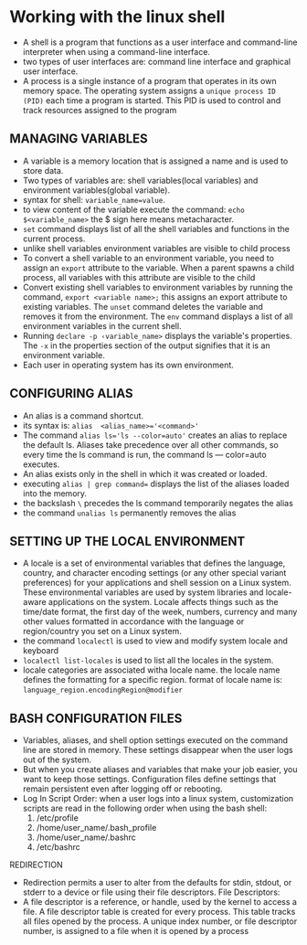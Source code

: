 # Working with the linux shell

- A shell is a program that functions as a user interface and command-line interpreter when using a command-line interface.
- two types of user interfaces are: command line interface and graphical user interface.
- A process is a single instance of a program that operates in its own memory space. The operating system assigns a `unique process ID (PID)` each time a program is started. This PID is used to control and track resources assigned to the program

## MANAGING VARIABLES

- A variable is a memory location that is assigned a name and is used to store data.
- Two types of variables are: shell variables(local variables) and environment variables(global variable).
- syntax for shell: `variable_name=value`.
- to view content of the variable execute the command: `echo $<variable_name>`  the $ sign here means metacharacter.
- `set` command displays list of all the shell variables and functions in the current process.
- unlike shell variables environment variables are visible to child process
- To convert a shell variable to an environment variable, you need to assign an `export` attribute to the variable. When a parent spawns a child process, all variables with this attribute are visible to the child
- Convert existing shell variables to environment variables by running the command, `export <variable name>;` this assigns an export attribute to existing variables.
The `unset` command deletes the variable and removes it from the environment. The `env` command displays a list of all environment variables in the current shell.
- Running `declare -p ‹variable_name>` displays the variable's properties. The `-x` in the properties section of the output signifies that it is an environment variable.
- Each user in operating system has its own environment.

## CONFIGURING ALIAS

- An alias is a command shortcut.
- its syntax is: `alias  <alias_name>='<command>'`
- The command `alias ls='ls --color=auto'` creates an alias to replace the default ls. Aliases take precedence over all other commands, so every time the ls command is run, the command ls  — color=auto executes.
- An alias exists only in the shell in which it was created or loaded.
- executing `alias | grep command=` displays the list of the aliases loaded into the memory.
- the backslash `\` precedes the ls command temporarily negates the alias
- the command `unalias ls` permanently removes the alias

## SETTING UP THE LOCAL ENVIRONMENT

- A locale is a set of environmental variables that defines the language, country, and character encoding settings (or any other special variant preferences) for your applications and shell session on a Linux system. These environmental variables are used by system libraries and locale-aware applications on the system.
Locale affects things such as the time/date format, the first day of the week, numbers, currency and many other values formatted in accordance with the language or region/country you set on a Linux system.
- the command `localectl` is used to view and modify system locale and keyboard
- `localectl list-locales` is used to list all the locales in the system.
- locale categories are associated witha locale name. the locale name defines the formatting for a specific region. format of locale name is:  `language_region.encodingRegion@modifier`

## BASH CONFIGURATION FILES

- Variables, aliases, and shell option settings executed on the command line are stored in memory. These settings disappear when the user logs out of the system.
- But when you create aliases and variables that make your job easier, you want to keep those settings. Configuration files define settings that remain persistent even after logging off or rebooting.
- Log In Script Order: when a user logs into a linux system, customization scripts are read in the following order when using the bash shell:
  1. /etc/profile
  2. /home/user_name/.bash_profile
  3. /home/user_name/.bashrc
  4. /etc/bashrc

REDIRECTION

- Redirection permits a user to alter from the defaults for stdin, stdout, or stderr to a device or file using their file descriptors.
File Descriptors:
- A file descriptor is a reference, or handle, used by the kernel to access a file. A file descriptor table is created for every process. This table tracks all files opened by the process. A unique index number, or file descriptor number, is assigned to a file when it is opened by a process

